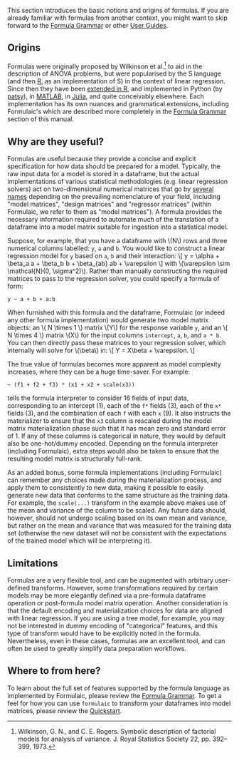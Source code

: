 This section introduces the basic notions and origins of formulas. If you are
already familiar with formulas from another context, you might want to skip
forward to the [Formula Grammar](../guides/grammar/) or other [User Guides](../guides/).

## Origins

Formulas were originally proposed by Wilkinson et al.[^1] to aid in the
description of ANOVA problems, but were popularised by the S language (and then
[R](http://search.r-project.org/R/library/stats/html/formula.html), as an
implementation of S) in the context of linear regression. Since then they have
been [extended in
R](https://cran.r-project.org/web/packages/Formula/Formula.pdf), and implemented
in Python (by [patsy](https://github.com/pydata/patsy)), in
[MATLAB](https://www.mathworks.com/help/stats/wilkinson-notation.html), in
[Julia](https://juliadata.github.io/DataFrames.jl/v0.9/man/formulas/), and quite
conceivably elsewhere. Each implementation has its own nuances and grammatical
extensions, including Formulaic's which are described more completely in the
[Formula Grammar](../guides/grammar/) section of this manual.


## Why are they useful?

Formulas are useful because they provide a concise and explicit specification
for how data should be prepared for a model. Typically, the raw input data for a
model is stored in a dataframe, but the actual implementations of various
statistical methodologies (e.g. linear regression solvers) act on
two-dimensional numerical matrices that go by [several
names](https://en.wikipedia.org/wiki/Design_matrix) depending on the prevailing
nomenclature of your field, including "model matrices", "design matrices" and
"regressor matrices" (within Formulaic, we refer to them as "model matrices"). A
formula provides the necessary information required to automate much of the
translation of a dataframe into a model matrix suitable for ingestion into a
statistical model.

Suppose, for example, that you have a dataframe with \\(N\\) rows and three
numerical columns labelled: `y`, `a` and `b`. You would like to construct a
linear regression model for `y` based on `a`, `b` and their interaction: \\[ y =
\alpha + \beta_a a + \beta_b b + \beta_{ab} ab + \varepsilon \\] with
\\(\varepsilon \sim \mathcal{N}(0, \sigma^2)\\). Rather than manually
constructing the required matrices to pass to the regression solver, you could
specify a formula of form:
```
y ~ a + b + a:b
```
When furnished with this formula and the dataframe, Formulaic (or indeed any
other formula implementation) would generate two model matrix objects: an \\( N
\times 1 \\) matrix \\(Y\\) for the response variable `y`, and an \\( N \times 4
\\) matrix \\(X\\) for the input columns `intercept`, `a`, `b`, and `a * b`. You
can then directly pass these matrices to your regression solver, which
internally will solve for \\(\beta\\) in: \\[ Y = X\beta + \varepsilon. \\]

The true value of formulas becomes more apparent as model complexity increases,
where they can be a huge time-saver. For example:
```
~ (f1 + f2 + f3) * (x1 + x2 + scale(x3))
```
tells the formula interpreter to consider 16 fields of input data, corresponding
to an intercept (1), each of the `f*` fields (3), each of the `x*` fields (3),
and the combination of each `f` with each `x` (9). It also instructs the
materializer to ensure that the `x3` column is rescaled during the model matrix
materialization phase such that it has mean zero and standard error of 1. If any
of these columns is categorical in nature, they would by default also be
one-hot/dummy encoded. Depending on the formula interpreter (including
Formulaic), extra steps would also be taken to ensure that the resulting model
matrix is structurally full-rank.

As an added bonus, some formula implementations (including Formulaic) can
remember any choices made during the materialization process, and apply them to
consistently to new data, making it possible to easily generate new data that
conforms to the same structure as the training data. For example, the
`scale(...)` transform in the example above makes use of the mean and variance
of the column to be scaled. Any future data should, however, should not undergo
scaling based on its own mean and variance, but rather on the mean and variance
that was measured for the training data set (otherwise the new dataset will not
be consistent with the expectations of the trained model which will be
interpreting it).

## Limitations

Formulas are a very flexible tool, and can be augmented with arbitrary
user-defined transforms. However, some transformations required by certain
models may be more elegantly defined via a pre-formula dataframe operation or
post-formula model matrix operation. Another consideration is that the default
encoding and materialization choices for data are aligned with linear
regression. If you are using a tree model, for example, you may not be
interested in dummy encoding of "categorical" features, and this type of
transform would have to be explicitly noted in the formula. Nevertheless, even
in these cases, formulas are an excellent tool, and can often be used to greatly
simplify data preparation workflows.

## Where to from here?

To learn about the full set of features supported by the formula language as
implemented by Formulaic, please review the [Formula Grammar](../guides/grammar/). To
get a feel for how you can use `formulaic` to transform your dataframes into
model matrices, please review the [Quickstart](../guides/quickstart/).

[^1]: Wilkinson, G. N., and C. E. Rogers. Symbolic description of factorial models for analysis of variance. J. Royal Statistics Society 22, pp. 392–399, 1973.
